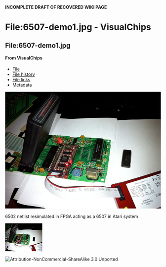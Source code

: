 **INCOMPLETE DRAFT OF RECOVERED WIKI PAGE**

# File:6507-demo1.jpg - VisualChips


	

	
	


## File:6507-demo1.jpg


	

		


#### From VisualChips


		

		

		

- [File](#file)
- [File history](#filehistory)
- [File links](#filelinks)
- [Metadata](#metadata)

![File:6507-demo1.jpg](images/thumb/c/c9/6507-demo1.jpg/800px-6507-demo1.jpg)


6502 netlist resimulated in FPGA acting as a 6507 in Atari system



![Thumbnail for version as of 18:22, 12 May 2011](images/thumb/c/c9/6507-demo1.jpg/120px-6507-demo1.jpg)



![Attribution-NonCommercial-ShareAlike 3.0 Unported](http://i.creativecommons.org/l/by-nc-sa/3.0/88x31.png)


